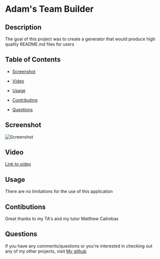 # Adam's Team Builder

## Description

The goal of this project was to create a generator that would produce high quality README.md files for users
    
## Table of Contents 

* [Screenshot](#Screenshot)

* [Video](#Video)
    
* [Usage](#Usage)
    
* [Contributing](#Contributing)
    
* [Questions](#Questions)
    
## Screenshot



![Screenshot](assets/samplerREADME.png)

## Video



[Link to video](https://drive.google.com/file/d/1nCq0x3bkl_X6pLl1wUAsU9iYB-MJOOdK/view)
    
## Usage
    
There are no limitations for the use of this application

    
## Contibutions
    
Great thanks to my TA's and my tutor Matthew Calimbas
    

## Questions
    
If you have any comments/questions or you're interested in checking out any of my other projects, visit [My github](http://github.com/Variegatedhuman)

